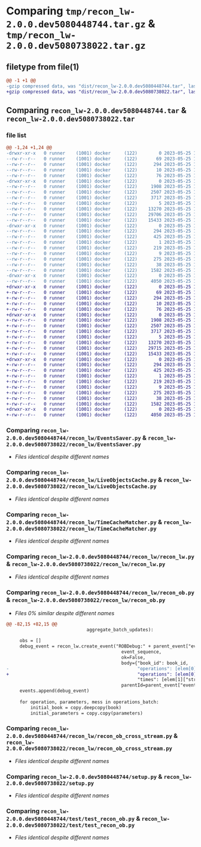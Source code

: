 # Comparing `tmp/recon_lw-2.0.0.dev5080448744.tar.gz` & `tmp/recon_lw-2.0.0.dev5080738022.tar.gz`

## filetype from file(1)

```diff
@@ -1 +1 @@
-gzip compressed data, was "dist/recon_lw-2.0.0.dev5080448744.tar", last modified: Thu May 25 13:20:02 2023, max compression
+gzip compressed data, was "dist/recon_lw-2.0.0.dev5080738022.tar", last modified: Thu May 25 13:49:50 2023, max compression
```

## Comparing `recon_lw-2.0.0.dev5080448744.tar` & `recon_lw-2.0.0.dev5080738022.tar`

### file list

```diff
@@ -1,24 +1,24 @@
-drwxr-xr-x   0 runner    (1001) docker     (122)        0 2023-05-25 13:20:02.000000 recon_lw-2.0.0.dev5080448744/
--rw-r--r--   0 runner    (1001) docker     (122)       69 2023-05-25 13:19:12.000000 recon_lw-2.0.0.dev5080448744/MANIFEST.in
--rw-r--r--   0 runner    (1001) docker     (122)      294 2023-05-25 13:20:02.000000 recon_lw-2.0.0.dev5080448744/PKG-INFO
--rw-r--r--   0 runner    (1001) docker     (122)       10 2023-05-25 13:19:12.000000 recon_lw-2.0.0.dev5080448744/README.md
--rw-r--r--   0 runner    (1001) docker     (122)       76 2023-05-25 13:19:40.000000 recon_lw-2.0.0.dev5080448744/package_info.json
-drwxr-xr-x   0 runner    (1001) docker     (122)        0 2023-05-25 13:20:02.000000 recon_lw-2.0.0.dev5080448744/recon_lw/
--rw-r--r--   0 runner    (1001) docker     (122)     1908 2023-05-25 13:19:12.000000 recon_lw-2.0.0.dev5080448744/recon_lw/EventsSaver.py
--rw-r--r--   0 runner    (1001) docker     (122)     2507 2023-05-25 13:19:12.000000 recon_lw-2.0.0.dev5080448744/recon_lw/LiveObjectsCache.py
--rw-r--r--   0 runner    (1001) docker     (122)     3717 2023-05-25 13:19:12.000000 recon_lw-2.0.0.dev5080448744/recon_lw/TimeCacheMatcher.py
--rw-r--r--   0 runner    (1001) docker     (122)        5 2023-05-25 13:19:12.000000 recon_lw-2.0.0.dev5080448744/recon_lw/__init__.py
--rw-r--r--   0 runner    (1001) docker     (122)    13270 2023-05-25 13:19:12.000000 recon_lw-2.0.0.dev5080448744/recon_lw/recon_lw.py
--rw-r--r--   0 runner    (1001) docker     (122)    29706 2023-05-25 13:19:12.000000 recon_lw-2.0.0.dev5080448744/recon_lw/recon_ob.py
--rw-r--r--   0 runner    (1001) docker     (122)    15433 2023-05-25 13:19:12.000000 recon_lw-2.0.0.dev5080448744/recon_lw/recon_ob_cross_stream.py
-drwxr-xr-x   0 runner    (1001) docker     (122)        0 2023-05-25 13:20:02.000000 recon_lw-2.0.0.dev5080448744/recon_lw.egg-info/
--rw-r--r--   0 runner    (1001) docker     (122)      294 2023-05-25 13:20:02.000000 recon_lw-2.0.0.dev5080448744/recon_lw.egg-info/PKG-INFO
--rw-r--r--   0 runner    (1001) docker     (122)      425 2023-05-25 13:20:02.000000 recon_lw-2.0.0.dev5080448744/recon_lw.egg-info/SOURCES.txt
--rw-r--r--   0 runner    (1001) docker     (122)        1 2023-05-25 13:20:02.000000 recon_lw-2.0.0.dev5080448744/recon_lw.egg-info/dependency_links.txt
--rw-r--r--   0 runner    (1001) docker     (122)      219 2023-05-25 13:20:02.000000 recon_lw-2.0.0.dev5080448744/recon_lw.egg-info/requires.txt
--rw-r--r--   0 runner    (1001) docker     (122)        9 2023-05-25 13:20:02.000000 recon_lw-2.0.0.dev5080448744/recon_lw.egg-info/top_level.txt
--rw-r--r--   0 runner    (1001) docker     (122)      275 2023-05-25 13:19:12.000000 recon_lw-2.0.0.dev5080448744/requirements.txt
--rw-r--r--   0 runner    (1001) docker     (122)       38 2023-05-25 13:20:02.000000 recon_lw-2.0.0.dev5080448744/setup.cfg
--rw-r--r--   0 runner    (1001) docker     (122)     1582 2023-05-25 13:19:12.000000 recon_lw-2.0.0.dev5080448744/setup.py
-drwxr-xr-x   0 runner    (1001) docker     (122)        0 2023-05-25 13:20:02.000000 recon_lw-2.0.0.dev5080448744/test/
--rw-r--r--   0 runner    (1001) docker     (122)     4050 2023-05-25 13:19:12.000000 recon_lw-2.0.0.dev5080448744/test/test_recon_ob.py
+drwxr-xr-x   0 runner    (1001) docker     (122)        0 2023-05-25 13:49:50.000000 recon_lw-2.0.0.dev5080738022/
+-rw-r--r--   0 runner    (1001) docker     (122)       69 2023-05-25 13:49:03.000000 recon_lw-2.0.0.dev5080738022/MANIFEST.in
+-rw-r--r--   0 runner    (1001) docker     (122)      294 2023-05-25 13:49:50.000000 recon_lw-2.0.0.dev5080738022/PKG-INFO
+-rw-r--r--   0 runner    (1001) docker     (122)       10 2023-05-25 13:49:03.000000 recon_lw-2.0.0.dev5080738022/README.md
+-rw-r--r--   0 runner    (1001) docker     (122)       76 2023-05-25 13:49:24.000000 recon_lw-2.0.0.dev5080738022/package_info.json
+drwxr-xr-x   0 runner    (1001) docker     (122)        0 2023-05-25 13:49:50.000000 recon_lw-2.0.0.dev5080738022/recon_lw/
+-rw-r--r--   0 runner    (1001) docker     (122)     1908 2023-05-25 13:49:03.000000 recon_lw-2.0.0.dev5080738022/recon_lw/EventsSaver.py
+-rw-r--r--   0 runner    (1001) docker     (122)     2507 2023-05-25 13:49:03.000000 recon_lw-2.0.0.dev5080738022/recon_lw/LiveObjectsCache.py
+-rw-r--r--   0 runner    (1001) docker     (122)     3717 2023-05-25 13:49:03.000000 recon_lw-2.0.0.dev5080738022/recon_lw/TimeCacheMatcher.py
+-rw-r--r--   0 runner    (1001) docker     (122)        5 2023-05-25 13:49:03.000000 recon_lw-2.0.0.dev5080738022/recon_lw/__init__.py
+-rw-r--r--   0 runner    (1001) docker     (122)    13270 2023-05-25 13:49:03.000000 recon_lw-2.0.0.dev5080738022/recon_lw/recon_lw.py
+-rw-r--r--   0 runner    (1001) docker     (122)    29715 2023-05-25 13:49:03.000000 recon_lw-2.0.0.dev5080738022/recon_lw/recon_ob.py
+-rw-r--r--   0 runner    (1001) docker     (122)    15433 2023-05-25 13:49:03.000000 recon_lw-2.0.0.dev5080738022/recon_lw/recon_ob_cross_stream.py
+drwxr-xr-x   0 runner    (1001) docker     (122)        0 2023-05-25 13:49:50.000000 recon_lw-2.0.0.dev5080738022/recon_lw.egg-info/
+-rw-r--r--   0 runner    (1001) docker     (122)      294 2023-05-25 13:49:50.000000 recon_lw-2.0.0.dev5080738022/recon_lw.egg-info/PKG-INFO
+-rw-r--r--   0 runner    (1001) docker     (122)      425 2023-05-25 13:49:50.000000 recon_lw-2.0.0.dev5080738022/recon_lw.egg-info/SOURCES.txt
+-rw-r--r--   0 runner    (1001) docker     (122)        1 2023-05-25 13:49:50.000000 recon_lw-2.0.0.dev5080738022/recon_lw.egg-info/dependency_links.txt
+-rw-r--r--   0 runner    (1001) docker     (122)      219 2023-05-25 13:49:50.000000 recon_lw-2.0.0.dev5080738022/recon_lw.egg-info/requires.txt
+-rw-r--r--   0 runner    (1001) docker     (122)        9 2023-05-25 13:49:50.000000 recon_lw-2.0.0.dev5080738022/recon_lw.egg-info/top_level.txt
+-rw-r--r--   0 runner    (1001) docker     (122)      275 2023-05-25 13:49:03.000000 recon_lw-2.0.0.dev5080738022/requirements.txt
+-rw-r--r--   0 runner    (1001) docker     (122)       38 2023-05-25 13:49:50.000000 recon_lw-2.0.0.dev5080738022/setup.cfg
+-rw-r--r--   0 runner    (1001) docker     (122)     1582 2023-05-25 13:49:03.000000 recon_lw-2.0.0.dev5080738022/setup.py
+drwxr-xr-x   0 runner    (1001) docker     (122)        0 2023-05-25 13:49:50.000000 recon_lw-2.0.0.dev5080738022/test/
+-rw-r--r--   0 runner    (1001) docker     (122)     4050 2023-05-25 13:49:03.000000 recon_lw-2.0.0.dev5080738022/test/test_recon_ob.py
```

### Comparing `recon_lw-2.0.0.dev5080448744/recon_lw/EventsSaver.py` & `recon_lw-2.0.0.dev5080738022/recon_lw/EventsSaver.py`

 * *Files identical despite different names*

### Comparing `recon_lw-2.0.0.dev5080448744/recon_lw/LiveObjectsCache.py` & `recon_lw-2.0.0.dev5080738022/recon_lw/LiveObjectsCache.py`

 * *Files identical despite different names*

### Comparing `recon_lw-2.0.0.dev5080448744/recon_lw/TimeCacheMatcher.py` & `recon_lw-2.0.0.dev5080738022/recon_lw/TimeCacheMatcher.py`

 * *Files identical despite different names*

### Comparing `recon_lw-2.0.0.dev5080448744/recon_lw/recon_lw.py` & `recon_lw-2.0.0.dev5080738022/recon_lw/recon_lw.py`

 * *Files identical despite different names*

### Comparing `recon_lw-2.0.0.dev5080448744/recon_lw/recon_ob.py` & `recon_lw-2.0.0.dev5080738022/recon_lw/recon_ob.py`

 * *Files 0% similar despite different names*

```diff
@@ -82,15 +82,15 @@
                              aggregate_batch_updates):
 
     obs = []
     debug_event = recon_lw.create_event("ROBDebug:" + parent_event["eventName"], "ROBDebug",
                                           event_sequence,
                                           ok=False,
                                           body={"book_id": book_id,
-                                                "operations": [elem[0] for elem in operations_batch],
+                                                "operations": [elem[0].__name__ for elem in operations_batch],
                                                 "times": [elem[1]["str_time_of_event"] for elem in operations_batch]},
                                           parentId=parent_event["eventId"])
     events.append(debug_event)
 
     for operation, parameters, mess in operations_batch:
         initial_book = copy.deepcopy(book)
         initial_parameters = copy.copy(parameters)
```

### Comparing `recon_lw-2.0.0.dev5080448744/recon_lw/recon_ob_cross_stream.py` & `recon_lw-2.0.0.dev5080738022/recon_lw/recon_ob_cross_stream.py`

 * *Files identical despite different names*

### Comparing `recon_lw-2.0.0.dev5080448744/setup.py` & `recon_lw-2.0.0.dev5080738022/setup.py`

 * *Files identical despite different names*

### Comparing `recon_lw-2.0.0.dev5080448744/test/test_recon_ob.py` & `recon_lw-2.0.0.dev5080738022/test/test_recon_ob.py`

 * *Files identical despite different names*

